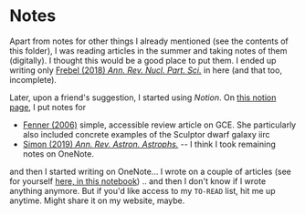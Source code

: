 # Notes
Apart from notes for other things I already mentioned (see the contents of this folder),
I was reading articles in the summer and taking notes of them (digitally). I thought this would be a good place to put them.
I ended up writing only [Frebel (2018) _Ann. Rev. Nucl. Part. Sci._](Frebel2018.md) in here (and that too, incomplete).

Later, upon a friend's suggestion, I started using _Notion_. On [this notion page](https://level-tracker-b9e.notion.site/Article-Notes-d302ddd54d9d4016b86c22f25482513e), I put notes for

* [Fenner (2006)](https://level-tracker-b9e.notion.site/Fenner-2006-GCE-cc390437fa81492f89fbb9301a4548d4) simple, accessible review article on GCE. She particularly also included concrete examples of the Sculptor dwarf galaxy iirc
* [Simon (2019) _Ann. Rev. Astron. Astrophs._](https://level-tracker-b9e.notion.site/Simon-2019-The-Faintest-Dwarf-Galaxies-10e5ea95e9b54285a22103be875c0e68) -- I think I took remaining notes on OneNote.

and then I started writing on OneNote... I wrote on a couple of articles (see for yourself [here, in this notebook](https://lpuin-my.sharepoint.com/:o:/g/personal/aayush_11912610_lpu_in/ErEAFPX-MwBOstZcwFTR8VsBtF61NPuf-MpnGYd3s0tU1w?rtime=m4dR_Zzi2Ug))
.. and then I don't know if I wrote anything anymore. But if you'd like access to my `TO-READ` list, hit me up anytime. Might share it on my website, maybe.